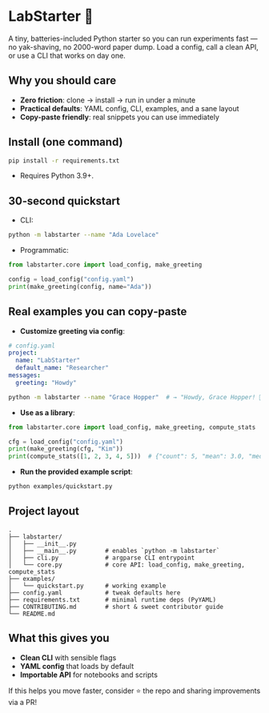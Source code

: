 # LabStarter 🚀

A tiny, batteries-included Python starter so you can run experiments fast — no yak-shaving, no 2000-word paper dump. Load a config, call a clean API, or use a CLI that works on day one.

## Why you should care
- **Zero friction**: clone → install → run in under a minute
- **Practical defaults**: YAML config, CLI, examples, and a sane layout
- **Copy-paste friendly**: real snippets you can use immediately

## Install (one command)
```bash
pip install -r requirements.txt
```

- Requires Python 3.9+.

## 30‑second quickstart
- CLI:
```bash
python -m labstarter --name "Ada Lovelace"
```
- Programmatic:
```python
from labstarter.core import load_config, make_greeting

config = load_config("config.yaml")
print(make_greeting(config, name="Ada"))
```

## Real examples you can copy‑paste
- **Customize greeting via config**:
```yaml
# config.yaml
project:
  name: "LabStarter"
  default_name: "Researcher"
messages:
  greeting: "Howdy"
```
```bash
python -m labstarter --name "Grace Hopper"  # → "Howdy, Grace Hopper! 🚀 You're running LabStarter."
```

- **Use as a library**:
```python
from labstarter.core import load_config, make_greeting, compute_stats

cfg = load_config("config.yaml")
print(make_greeting(cfg, "Kim"))
print(compute_stats([1, 2, 3, 4, 5]))  # {"count": 5, "mean": 3.0, "median": 3, "stdev": 1.58}
```

- **Run the provided example script**:
```bash
python examples/quickstart.py
```

## Project layout
```text
.
├── labstarter/
│   ├── __init__.py
│   ├── __main__.py        # enables `python -m labstarter`
│   ├── cli.py             # argparse CLI entrypoint
│   └── core.py            # core API: load_config, make_greeting, compute_stats
├── examples/
│   └── quickstart.py      # working example
├── config.yaml            # tweak defaults here
├── requirements.txt       # minimal runtime deps (PyYAML)
├── CONTRIBUTING.md        # short & sweet contributor guide
└── README.md
```

## What this gives you
- **Clean CLI** with sensible flags
- **YAML config** that loads by default
- **Importable API** for notebooks and scripts

If this helps you move faster, consider ⭐️ the repo and sharing improvements via a PR!
